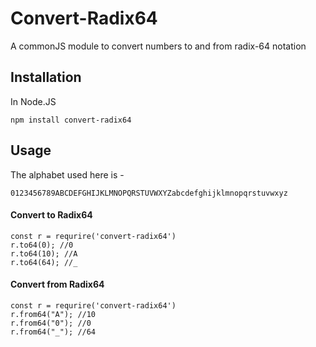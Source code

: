 # Convert-Radix64
A commonJS module to convert numbers to and from radix-64 notation


## Installation

In Node.JS

```shell
npm install convert-radix64
```

## Usage

The alphabet used here is - 

```
0123456789ABCDEFGHIJKLMNOPQRSTUVWXYZabcdefghijklmnopqrstuvwxyz
```

#### Convert to Radix64

```
const r = requrire('convert-radix64')
r.to64(0); //0
r.to64(10); //A
r.to64(64); //_
```

#### Convert from Radix64

```
const r = requrire('convert-radix64')
r.from64("A"); //10
r.from64("0"); //0
r.from64("_"); //64
```


